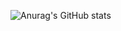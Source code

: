 ![Anurag's GitHub stats](https://github-readme-stats.vercel.app/api?username=100ho&theme=dracula&show_icons=true)